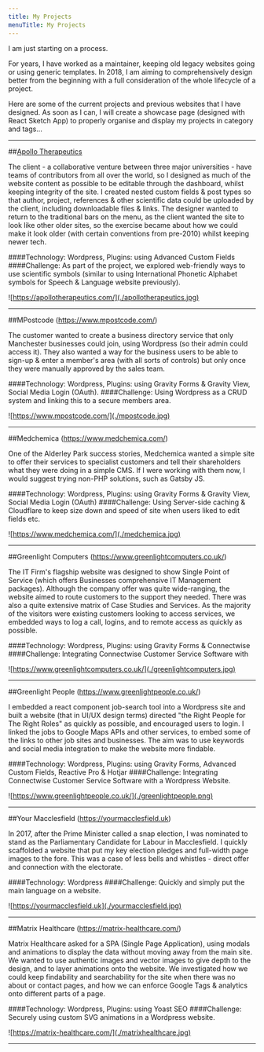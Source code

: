 ```yaml
---
title: My Projects
menuTitle: My Projects
---
```

I am just starting on a process. 

For years, I have worked as a maintainer, keeping old legacy websites going or using generic templates. In 2018, I am aiming to comprehensively design better from the beginning with a full consideration of the whole lifecycle of a project.

Here are some of the current projects and previous websites that I have designed. As soon as I can, I will create a showcase page (designed with React Sketch App) to properly organise and display my projects in category and tags...

***

##[Apollo Therapeutics](https://apollotherapeutics.com/)

The client - a collaborative venture between three major universities - have teams of contributors from all over the world, so I designed as much of the website content as possible to be editable through the dashboard, whilst keeping integrity of the site. I created nested custom fields & post types so that author, project, references & other scientific data could be uploaded by the client, including downloadable files & links. The designer wanted to return to the traditional bars on the menu, as the client wanted the site to look like other older sites, so the exercise became about how we could make it look older (with certain conventions from pre-2010) whilst keeping newer tech.

####Technology: Wordpress, Plugins: using Advanced Custom Fields
####Challenge: As part of the project, we explored web-friendly ways to use scientific symbols (similar to using International Phonetic Alphabet symbols for Speech & Language website previously).

![https://apollotherapeutics.com/](./apollotherapeutics.jpg)

***

##MPostcode (https://www.mpostcode.com/)  

The customer wanted to create a business directory service that only Manchester businesses could join, using Wordpress (so their admin could access it). They also wanted a way for the business users to be able to sign-up & enter a member's area (with all sorts of controls) but only once they were manually approved by the sales team. 

####Technology: Wordpress, Plugins: using Gravity Forms & Gravity View, Social Media Login (OAuth).
####Challenge: Using Wordpress as a CRUD system and linking this to a secure members area.

![https://www.mpostcode.com/](./mpostcode.jpg)

***

##Medchemica (https://www.medchemica.com/)

One of the Alderley Park success stories, Medchemica wanted a simple site to offer their services to specialist customers and tell their shareholders what they were doing in a simple CMS. If I were working with them now, I would suggest trying non-PHP solutions, such as Gatsby JS.

####Technology: Wordpress, Plugins: using Gravity Forms & Gravity View, Social Media Login (OAuth)
####Challenge: Using Server-side caching & Cloudflare to keep size down and speed of site when users liked to edit fields etc. 

![https://www.medchemica.com/](./medchemica.jpg)
***


##Greenlight Computers (https://www.greenlightcomputers.co.uk/)

The IT Firm's flagship website was designed to show Single Point of Service (which offers Businesses comprehensive IT Management packages). Although the company offer was quite wide-ranging, the website aimed to route customers to the support they needed.  There was also a quite extensive matrix of Case Studies and Services. As the majority of the visitors were existing customers looking to access services, we embedded ways to log a call, logins, and to remote access as quickly as possible.

####Technology: Wordpress, Plugins: using Gravity Forms & Connectwise
####Challenge: Integrating Connectwise Customer Service Software with 

![https://www.greenlightcomputers.co.uk/](./greenlightcomputers.jpg)
***


##Greenlight People (https://www.greenlightpeople.co.uk/)

I embedded a react component job-search tool into a Wordpress site and built a website (that in UI/UX design terms) directed "the Right People for The Right Roles" as quickly as possible, and encouraged users to login. I linked the jobs to Google Maps APIs and other services, to embed some of the links to other job sites and businesses. The aim was to use keywords and social media integration to make the website more findable.

####Technology: Wordpress, Plugins: using Gravity Forms, Advanced Custom Fields, Reactive Pro & Hotjar 
####Challenge: Integrating Connectwise Customer Service Software with a Wordpress Website. 

![https://www.greenlightpeople.co.uk/](./greenlightpeople.png)
***

##Your Macclesfield (https://yourmacclesfield.uk)

In 2017, after the Prime Minister called a snap election, I was nominated to stand as the Parliamentary Candidate for Labour in Macclesfield. I quickly scaffolded a website that put my key election pledges and full-width page images to the fore. This was a case of less bells and whistles - direct offer and connection with the electorate. 

####Technology: Wordpress
####Challenge: Quickly and simply put the main language on a website.

![https://yourmacclesfield.uk](./yourmacclesfield.jpg)
***

##Matrix Healthcare (https://matrix-healthcare.com/)

Matrix Healthcare asked for a SPA (Single Page Application), using modals and animations to display the data without moving away from the main site. We wanted to use authentic images and vector images to give depth to the design, and to layer animations onto the website. We investigated how we could keep findability and searchability for the site when there was no about or contact pages, and how we can enforce Google Tags & analytics onto different parts of a page. 

####Technology: Wordpress, Plugins: using Yoast SEO 
####Challenge: Securely using custom SVG animations in a Wordpress website.

![https://matrix-healthcare.com/](./matrixhealthcare.jpg)
***

